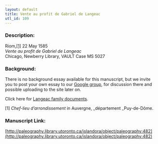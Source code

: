 ```yaml
---
layout: default
title: Vente au profit de Gabriel de Langeac
utl_id: 109
---
```


### Description:

Riom,<a id="_ftnref1">[[1]](#_ftn1)</a> 22 May 1585<br>
_Vente au profit de Gabriel de Langeac_<br>
Chicago, Newberry Library, VAULT Case MS 5027

### Background:

There is no background essay available for this manuscript, but we invite you to post your own essay to our [Google group](https://paleography.library.utoronto.ca/content/group-work), for discussion there and possible uploading to the site later on.

Click here for [Langeac family documents](https://paleography.library.utoronto.ca/islandora/search/catch_all_fields_mt%3A%28Langeac%29?f%5b0%5d=-entity_type%3A%22node%22&sort=mods_originInfo_qualifier_approximate_dateIssued_s%20asc).

<a id="_ftn1">[1]</a> _Chef-lieu d’arrondissement_ in Auvergne, _département _Puy-de-Dôme. 

### Manuscript Link:

[http://paleography.library.utoronto.ca/islandora/object/paleography:482](http://paleography.library.utoronto.ca/islandora/object/paleography:482)
